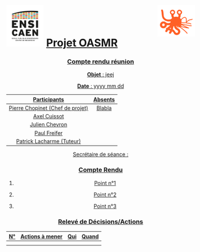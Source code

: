 <h1><img src="../img/ensicaen.png" width="100"> <a href="https://github.com/CCC-development-team/OASMR" style="text-align: center"> Projet OASMR <img src="../img/logo.png" width="100" style="float: right;"></h1> 

### Compte rendu réunion
**Objet** : jeej

**Date** : yyyy mm dd 

| Participants                     | Absents |
| -------------------------------- | ------- |
| Pierre Chopinet (Chef de projet) | Blabla  |
| Axel Cuissot                     |         |
| Julien Chevron                   |         |
| Paul Freifer                     |         |
| Patrick Lacharme (Tuteur)        |         |

Secrétaire de séance : 



### Compte Rendu



1.  Point n°1

2.  Point n°2

3.  Point n°3 



### Relevé de Décisions/Actions

| N°   | Actions à mener | Qui  | Quand |
| ---- | --------------- | ---- | ----- |
|      |                 |      |       |
|      |                 |      |       |